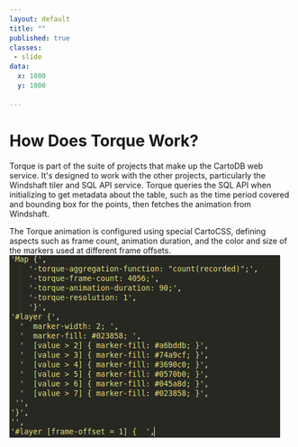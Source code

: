 ```yaml
---
layout: default
title: ""
published: true
classes:
 - slide
data:
  x: 1000
  y: 1000

---
```


# How Does Torque Work? #

Torque is part of the suite of projects that make up the CartoDB web service.
It's designed to work with the other projects, particularly the Windshaft tiler and SQL API service.
Torque queries the SQL API when initializing to get metadata about the table, such as the time 
period covered and bounding box for the points, then fetches the animation from Windshaft.

The Torque animation is configured using special CartoCSS, defining aspects such as frame count,
animation duration, and the color and size of the markers used at different frame offsets.
![Screenshot](img/torque_cartocss.png "Torque CartoCSS")